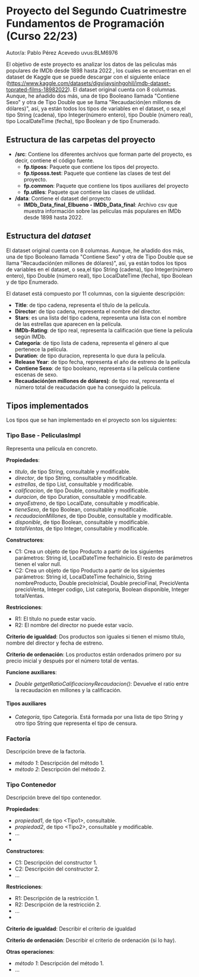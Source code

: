 # Proyecto del Segundo Cuatrimestre Fundamentos de Programación (Curso  22/23)
Autor/a: Pablo Pérez Acevedo   uvus:BLM6976

El objetivo de este proyecto es analizar los datos de las peliculas más populares de IMDb desde 1898 hasta 2022 , los cuales se encuentran en el dataset de Kaggle que se puede descargar con el siguiente enlace (https://www.kaggle.com/datasets/digvijaysinhgohil/imdb-dataset-toprated-films-18982022). El dataset original cuenta con 8 columnas. Aunque, he añadido dos más, una de tipo Booleano llamada "Contiene Sexo" y otra de Tipo Double que se llama "Recaudación(en millones de dólares)", así, ya están todos los tipos de variables en el dataset, o sea,el tipo String (cadena), tipo Integer(número entero), tipo Double (número real), tipo LocalDateTime (fecha), tipo Boolean y de tipo Enumerado.


## Estructura de las carpetas del proyecto

* **/src**: Contiene los diferentes archivos que forman parte del proyecto, es decir, contiene el código fuente.
  * **fp.tiposs**: Paquete que contiene los tipos del proyecto.
  * **fp.tiposss.test**: Paquete que contiene las clases de test del proyecto.
  * **fp.common**: Paquete que contiene los tipos auxiliares del proyecto
  * **fp.utiles**:  Paquete que contiene las clases de utilidad. 
* **/data**: Contiene el dataset del proyecto
    * **IMDb_Data_final_Elbueno - IMDb_Data_final**: Archivo csv que muestra información sobre las películas más populares en IMDb desde 1898 hasta 2022.
    
## Estructura del *dataset*

El dataset original cuenta con 8 columnas. Aunque, he añadido dos más, una de tipo Booleano llamada "Contiene Sexo" y otra de Tipo Double que se llama "Recaudación(en millones de dólares)", así, ya están todos los tipos de variables en el dataset, o sea,el tipo String (cadena), tipo Integer(número entero), tipo Double (número real), tipo LocalDateTime (fecha), tipo Boolean y de tipo Enumerado.

El dataset está compuesto por 11 columnas, con la siguiente descripción:

* **Title**: de tipo cadena, representa el título de la película.
* **Director**: de tipo cadena, representa el nombre del director.
* **Stars**: es una lista del tipo cadena, representa una lista con el nombre de las estrellas que aparecen en la película.
* **IMDb-Rating**: de tipo real, representa la calificación que tiene la película según IMDb.
* **Categoría**: de tipo lista de cadena, representa el género al que pertenece la película.
* **Duration**: de tipo duracion, representa lo que dura la película.
* **Release Year**: de tipo fecha, representa el año de estreno de la película
* **Contiene Sexo**: de tipo booleano, representa si la película contiene escenas de sexo.
* **Recaudación(en millones de dólares)**: de tipo real, representa el número total de reacudación que ha conseguido la película.


## Tipos implementados

Los tipos que se han implementado en el proyecto son los siguientes:

### Tipo Base - PeliculasImpl
Representa una película en concreto.

**Propiedades**:

- _titulo_, de tipo String, consultable y modificable. 
- _director_, de tipo String, consultable y modificable.
- _estrellas_, de tipo List<String>, consultable y modificable.
- _calificacion_, de tipo Double, consultable y modificable.
- _duracion_, de tipo Duration, consultable y modificable.
- _anyoEstreno_, de tipo LocalDate, consultable y modificable.
- _tieneSexo_, de tipo Boolean, consultable y modificable.
- _recaudacionMillones_, de tipo Double, consultable y modificable.
- _disponible_, de tipo Boolean, consultable y modificable.
- _totalVentas_, de tipo Integer, consultable y modificable.

**Constructores**: 

- C1: Crea un objeto de tipo Producto a partir de los siguientes parámetros: String id, LocalDateTime fechaInicio. El resto de parámetros tienen el valor null.
- C2: Crea un objeto de tipo Producto a partir de los siguientes parámetros: String id, LocalDateTime fechaInicio, String nombreProducto, Double precioInicial, Double precioFinal, PrecioVenta precioVenta, Integer codigo, List<String> categoria, Boolean disponible, Integer totalVentas.


**Restricciones**:
 
- R1: El título no puede estar vacío.
- R2: El nombre del director no puede estar vacío.


**Criterio de igualdad**: Dos productos son iguales si tienen el mismo título, nombre del director y fecha de estreno.

**Criterio de ordenación**: Los productos están ordenados primero por su precio inicial y después por el número total de ventas.

**Funcione auxiliares**:
 
-	_Double getgetRatioCalificacionyRecaudacion()_: Devuelve el ratio entre la recaudación en millones y la calificación.

#### Tipos auxiliares
- _Categoría_, tipo Categoría. Está formada por una lista de tipo String y otro tipo String que representa el tipo de censura.

### Factoría
Descripción breve de la factoría.

- _método 1_: Descripción del método 1.
-	_método 2_: Descripción del método 2.

### Tipo Contenedor

Descripción breve del tipo contenedor.

**Propiedades**:

- _propiedad1_, de tipo \<Tipo1\>, consultable. 
- _propiedad2_, de tipo \<Tipo2\>, consultable y modificable. 
- ...
- 
**Constructores**: 

- C1: Descripción del constructor 1.
- C2: Descripción del constructor 2.
- ...

**Restricciones**:
 
- R1: Descripción de la restricción 1.
- R2: Descripción de la restricción 2.
- ...
- 
**Criterio de igualdad**: Describir el criterio de igualdad

**Criterio de ordenación**: Describir el criterio de ordenación (si lo hay).

**Otras operaciones**:
 
-	_método 1_: Descripción del método 1.
- ...
